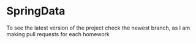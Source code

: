 # SpringData

To see the latest version of the project check the newest branch, as I am making pull requests for each homework
